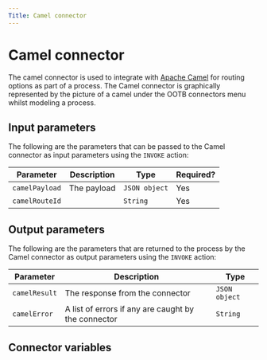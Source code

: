 ```yaml
---
Title: Camel connector
---
```


# Camel connector
The camel connector is used to integrate with [Apache Camel](http://camel.apache.org/) for routing options as part of a process. The Camel connector is graphically represented by the picture of a camel under the OOTB connectors menu whilst modeling a process. 




## Input parameters
The following are the parameters that can be passed to the Camel connector as input parameters using the `INVOKE` action:

| Parameter | Description | Type | Required? |
| --------  | ----------- | ---- | --------- |
| `camelPayload` | The payload | `JSON object` | Yes |
| `camelRouteId` | | `String`| Yes | 


## Output parameters
The following are the parameters that are returned to the process by the Camel connector as output parameters using the `INVOKE` action:

| Parameter | Description | Type |
| --------  | ----------- | ---- |
| `camelResult` | The response from the connector | `JSON object` | 
| `camelError` | A list of errors if any are caught by the connector | `String` | 

## Connector variables 